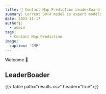 ```yaml
---
title: 🎉 Contact Map Prediction LeaderBoard
summary: Current SOTA model is expert model!
date: 2024-11-17
authors:
  - admin
tags:
  - Contact Map Prediction
image:
  caption: 'CMP'
---
```


Welcome 👋

## LeaderBoader

{{< table path="results.csv" header="true">}}